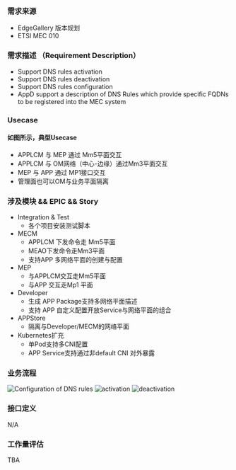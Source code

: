 ### 需求来源


- EdgeGallery 版本规划
- ETSI MEC 010


### 需求描述 （Requirement Description）
- Support DNS rules activation
- Support DNS rules deactivation
- Support DNS rules configuration
- AppD support a description of DNS Rules which provide specific FQDNs to be registered into the MEC system


### Usecase


#### 如图所示，典型Usecase
- APPLCM 与 MEP 通过 Mm5平面交互
- APPLCM 与 OM网络（中心-边缘）通过Mm3平面交互
- MEP 与 APP 通过 MP1接口交互
- 管理面也可以OM与业务平面隔离
### 涉及模块 && EPIC && Story
- Integration & Test
  - 各个项目安装测试脚本
- MECM
  - APPLCM 下发命令走 Mm5平面
  - MEAO下发命令走Mm3平面
  - 支持APP 多网络平面的创建与配置
- MEP
  - 与APPLCM交互走Mm5平面
  - 与APP 交互走Mp1 平面
- Developer
  - 生成 APP Package支持多网络平面描述
  - 支持 APP 自定义配置开放Service与网络平面的组合
- APPStore
  - 隔离与Developer/MECM的网络平面
- Kubernetes扩充
  - 单Pod支持多CNI配置
  - APP Service支持通过非default CNI 对外暴露

### 业务流程
![Configuration of DNS rules](https://images.gitee.com/uploads/images/2020/0810/110313_dd5b9558_7624977.png "Configuration of DNS rules.png")
![activation](https://images.gitee.com/uploads/images/2020/0810/110346_359bafc3_7624977.png "activation.png")
![deactivation](https://images.gitee.com/uploads/images/2020/0810/110408_d6fb1d4d_7624977.png "deactivation.png")
### 接口定义
N/A

### 工作量评估
TBA